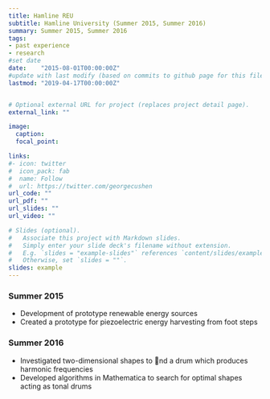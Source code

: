 ```yaml
---
title: Hamline REU
subtitle: Hamline University (Summer 2015, Summer 2016)
summary: Summer 2015, Summer 2016
tags:
- past experience
- research
#set date 
date:    "2015-08-01T00:00:00Z"
#update with last modify (based on commits to github page for this file)
lastmod: "2019-04-17T00:00:00Z"


# Optional external URL for project (replaces project detail page).
external_link: ""

image:
  caption: 
  focal_point: 

links:
#- icon: twitter
#  icon_pack: fab
#  name: Follow
#  url: https://twitter.com/georgecushen
url_code: ""
url_pdf: ""
url_slides: ""
url_video: ""

# Slides (optional).
#   Associate this project with Markdown slides.
#   Simply enter your slide deck's filename without extension.
#   E.g. `slides = "example-slides"` references `content/slides/example-slides.md`.
#   Otherwise, set `slides = ""`.
slides: example
---
```


### Summer 2015
- Development of prototype renewable energy sources
- Created a prototype for piezoelectric energy harvesting from foot steps  

### Summer 2016  
- Investigated two-dimensional shapes to nd a drum which produces harmonic frequencies
- Developed algorithms in Mathematica to search for optimal shapes acting as tonal drums


